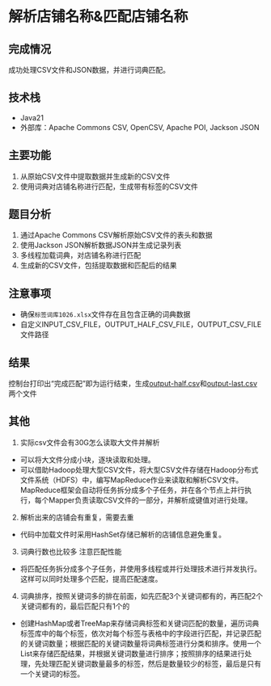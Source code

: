 # 解析店铺名称&匹配店铺名称

## 完成情况
成功处理CSV文件和JSON数据，并进行词典匹配。

## 技术栈
- Java21
- 外部库：Apache Commons CSV, OpenCSV, Apache POI, Jackson JSON

## 主要功能
1. 从原始CSV文件中提取数据并生成新的CSV文件
2. 使用词典对店铺名称进行匹配，生成带有标签的CSV文件

## 题目分析
1. 通过Apache Commons CSV解析原始CSV文件的表头和数据
2. 使用Jackson JSON解析数据JSON并生成记录列表
3. 多线程加载词典，对店铺名称进行匹配
4. 生成新的CSV文件，包括提取数据和匹配后的结果


## 注意事项
- 确保`标签词库1026.xlsx`文件存在且包含正确的词典数据
- 自定义INPUT_CSV_FILE，OUTPUT_HALF_CSV_FILE，OUTPUT_CSV_FILE文件路径

## 结果
控制台打印出“完成匹配”即为运行结束，生成[output-half.csv](https://docs.qq.com/sheet/DRU5MVUdEWUJlSEZv?tab=rsjtd6)和[output-last.csv](https://docs.qq.com/sheet/DRWtUQlZ2enR0Q3pk?tab=g5pwtx)两个文件

## 其他
1. 实际csv文件会有30G怎么读取大文件并解析
- 可以将大文件分成小块，逐块读取和处理。 
- 可以借助Hadoop处理大型CSV文件，将大型CSV文件存储在Hadoop分布式文件系统（HDFS）中，编写MapReduce作业来读取和解析CSV文件。MapReduce框架会自动将任务拆分成多个子任务，并在各个节点上并行执行，每个Mapper负责读取CSV文件的一部分，并解析成键值对进行处理。
2. 解析出来的店铺会有重复，需要去重
- 代码中加载文件时采用HashSet存储已解析的店铺信息避免重复。
3. 词典行数也比较多 注意匹配性能
- 将匹配任务拆分成多个子任务，并使用多线程或并行处理技术进行并发执行。这样可以同时处理多个匹配，提高匹配速度。
4. 词典排序，按照关键词多的排在前面，如先匹配3个关键词都有的，再匹配2个关键词都有的，最后匹配只有1个的
- 创建HashMap或者TreeMap来存储词典标签和关键词匹配的数量，遍历词典标签库中的每个标签，依次对每个标签与表格中的字段进行匹配，并记录匹配的关键词数量；根据匹配的关键词数量将词典标签进行分类和排序。使用一个List来存储匹配结果，并根据关键词数量进行排序；按照排序的结果进行处理，先处理匹配关键词数量最多的标签，然后是数量较少的标签，最后是只有一个关键词的标签。







